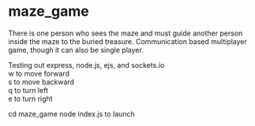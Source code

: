 # maze_game
There is one person who sees the maze and must guide another person inside the maze to the buried treasure. Communication based multiplayer game, though it can also be single player.
  
Testing out express, node.js, ejs, and sockets.io  
w to move forward  
s to move backward  
q to turn left  
e to turn right  

cd maze_game
node index.js to launch

